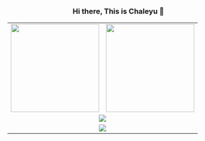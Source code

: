 <h3 align="center">Hi there, This is Chaleyu 👋</h3>

<table width="100%" align="center">
  <tr>
    <td><a href="https://github.com/Chaleyu">
        <picture>
          <source
            srcset="https://github-readme-stats-one-bice.vercel.app/api?username=Chaleyu&show_icons=true&hide_border=true&bg_color=00000000&theme=dark&role=OWNER,ORGANIZATION_MEMBER,COLLABORATOR"
            height="200" media="(prefers-color-scheme: dark)" />
          <source
            srcset="https://github-readme-stats-one-bice.vercel.app/api?username=ChaleyuA&show_icons=true&hide_border=true&bg_color=00000000&role=OWNER,ORGANIZATION_MEMBER,COLLABORATOR"
            height="200" media="(prefers-color-scheme: light), (prefers-color-scheme: no-preference)" />
          <img
            src="https://github-readme-stats-one-bice.vercel.app/api?username=Chaleyu&show_icons=true&hide_border=true&role=OWNER,ORGANIZATION_MEMBER,COLLABORATOR"
            height="200" />
        </picture>
      </a>
    </td>
    <td><a href="https://github.com/Chaleyu">
        <picture height="200">
          <source
            srcset="https://github-readme-stats-one-bice.vercel.app/api/top-langs/?username=Chaleyu&hide_border=true&layout=compact&langs_count=6&bg_color=00000000&theme=dark"
            height="200" media="(prefers-color-scheme: dark)" />
          <source
            srcset="hhttps://github-readme-stats-one-bice.vercel.app/api/top-langs/?username=Chaleyu&hide_border=true&layout=compact&langs_count=6&bg_color=00000000"
            height="200" media="(prefers-color-scheme: light), (prefers-color-scheme: no-preference)" />
          <img
            src="https://github-readme-stats-one-bice.vercel.app/api/top-langs/?username=Konano&hide_border=true&layout=compact&langs_count=6"
            height="200" />
        </picture>
      </a>
    </td>
  </tr>
  <tr>
    <td colspan="2" align="center"><a href="https://github.com/Chaleyu">
        <picture>
          <source
            srcset="https://github-profile-trophy.vercel.app/?username=Chaleyu&row=1&margin-w=15&no-bg=true&no-frame=true&theme=onestar"
            media="(prefers-color-scheme: dark)" />
          <source
            srcset="https://github-profile-trophy.vercel.app/?username=Chaleyu&row=1&margin-w=15&no-bg=true&no-frame=true"
            media="(prefers-color-scheme: light), (prefers-color-scheme: no-preference)" />
          <img src="https://github-profile-trophy.vercel.app/?username=Chaleyu&row=1&margin-w=15&no-bg=true&no-frame=true" />
        </picture>
      </a>
    </td>
  </tr>
  <tr>
    <td colspan="2" align="center"><a href="https://github.com/Chaleyu">
        <img src="https://github.com/Chaleyu/Chaleyu/blob/main/res/Chaleyu.png?raw=true" />
        </picture>
      </a>
  </tr>
</table>
